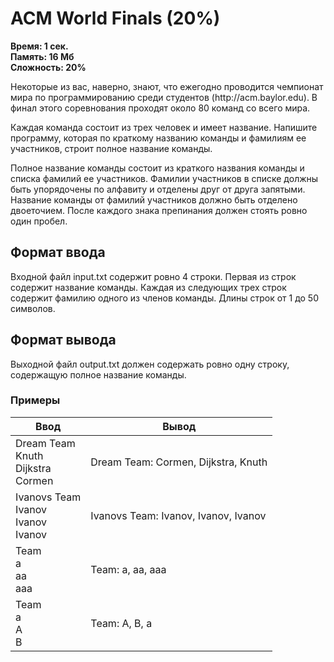 <h1 class="title">ACM World Finals (20%)</h1>
<p><b>Время: 1 сек.<br>Память: 16 Мб<br>Сложность: 20%</b></p>
<p>Некоторые из вас, наверно, знают, что ежегодно проводится чемпионат мира по программированию среди студентов (http://acm.baylor.edu). В финал этого соревнования проходят около 80 команд со всего мира.</p>
<p>Каждая команда состоит из трех человек и имеет название. Напишите программу, которая по краткому названию команды и фамилиям ее участников, строит полное название команды.</p>
<p>Полное название команды состоит из краткого названия команды и списка фамилий ее участников. Фамилии участников в списке должны быть упорядочены по алфавиту и отделены друг от друга запятыми. Название команды от фамилий участников должно быть отделено двоеточием. После каждого знака препинания должен стоять ровно один пробел.</p>
<h2>Формат ввода</h2>
<p>Входной файл input.txt содержит ровно 4 строки. Первая из строк содержит название команды. Каждая из следующих трех строк содержит фамилию одного из членов команды. Длины строк от 1 до 50 символов.</p>
<h2>Формат вывода</h2>
<p>Выходной файл output.txt должен содержать ровно одну строку, содержащую полное название команды.</p>
<h3>Примеры</h3>
<table class="sample-tests">
<thead>
    <tr>
        <th>Ввод</th>
        <th>Вывод</th>
    </tr>
</thead>
<tbody>
        <tr>
            <td>Dream Team<br>
                Knuth<br>
                Dijkstra<br>
                Cormen</td>
            <td>Dream Team: Cormen, Dijkstra, Knuth</td>
        </tr>
        <tr>
            <td>Ivanovs Team<br>
                Ivanov<br>
                Ivanov<br>
                Ivanov</td>
            <td>Ivanovs Team: Ivanov, Ivanov, Ivanov</td>
        </tr>
        <tr>
            <td>Team<br>
                a<br>
                aa<br>
                aaa</td>
            <td>Team: a, aa, aaa</td>
        </tr>
        <tr>
            <td>Team<br>
               a<br>
               A<br>
               B</td>
            <td>Team: A, B, a</td>
        </tr>
    </tbody>
</table>

